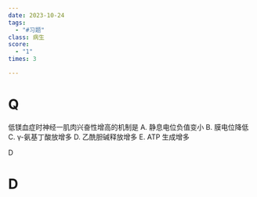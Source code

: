 ```yaml
---
date: 2023-10-24
tags:
  - "#习题"
class: 病生
score:
  - "1"
times: 3

---
```



# Q
低镁血症时神经一肌肉兴奋性增高的机制是
A. 静息电位负值变小
B. 膜电位降低 C. γ-氨基丁酸放增多 D. 乙酰胆碱释放增多 E. ATP 生成增多



D





# D